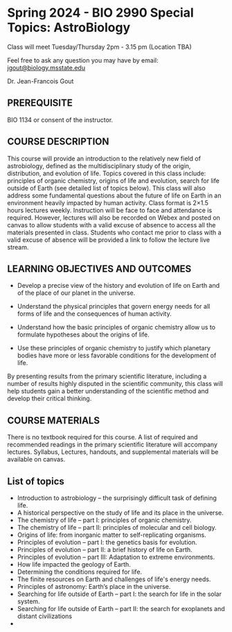 # Spring 2024 - BIO 2990 Special Topics: AstroBiology

Class will meet Tuesday/Thursday 2pm - 3.15 pm (Location TBA)
  
Feel free to ask any question you may have by email: jgout@biology.msstate.edu
  
Dr. Jean-Francois Gout


## PREREQUISITE

BIO 1134 or consent of the instructor.

## COURSE DESCRIPTION

This course will provide an introduction to the relatively new field of astrobiology, defined as the multidisciplinary study of the origin, distribution, and evolution of life. Topics covered in this class include: principles of organic chemistry, origins of life and evolution, search for life outside of Earth (see detailed list of topics below). This class will also address some fundamental questions about the future of life on Earth in an environment heavily impacted by human activity. Class format is 2×1.5 hours lectures weekly. Instruction will be face to face and attendance is required. However, lectures will also be recorded on Webex and posted on canvas to allow students with a valid excuse of absence to access all the materials presented in class. Students who contact me prior to class with a valid excuse of absence will be provided a link to follow the lecture live stream.

## LEARNING OBJECTIVES AND OUTCOMES

*	Develop a precise view of the history and evolution of life on Earth and of the place of our planet in the universe.

*	Understand the physical principles that govern energy needs for all forms of life and the consequences of human activity.

*	Understand how the basic principles of organic chemistry allow us to formulate hypotheses about the origins of life.

*	Use these principles of organic chemistry to justify which planetary bodies have more or less favorable conditions for the development of life.
  
By presenting results from the primary scientific literature, including a number of results highly disputed in the scientific community, this class will help students gain a better understanding of the scientific method and develop their critical thinking.

## COURSE MATERIALS

There is no textbook required for this course. A list of required and recommended readings in the primary scientific literature will accompany lectures.  Syllabus, Lectures, handouts, and supplemental materials will be available on canvas.

## List of topics

* Introduction to astrobiology – the surprisingly difficult task of defining life.
* A historical perspective on the study of life and its place in the universe.
* The chemistry of life – part I: principles of organic chemistry.
* The chemistry of life – part II: principles of molecular and cell biology.
* Origins of life: from inorganic matter to self-replicating organisms.
* Principles of evolution – part I: the genetics basis for evolution.
* Principles of evolution – part II: a brief history of life on Earth.
* Principles of evolution – part III: Adaptation to extreme environments.
* How life impacted the geology of Earth.
* Determining the conditions required for life.
* The finite resources on Earth and challenges of life's energy needs.
* Principles of astronomy: Earth’s place in the universe.
* Searching for life outside of Earth – part I: the search for life in the solar system.
* Searching for life outside of Earth – part II: the search for exoplanets and distant civilizations
* 
